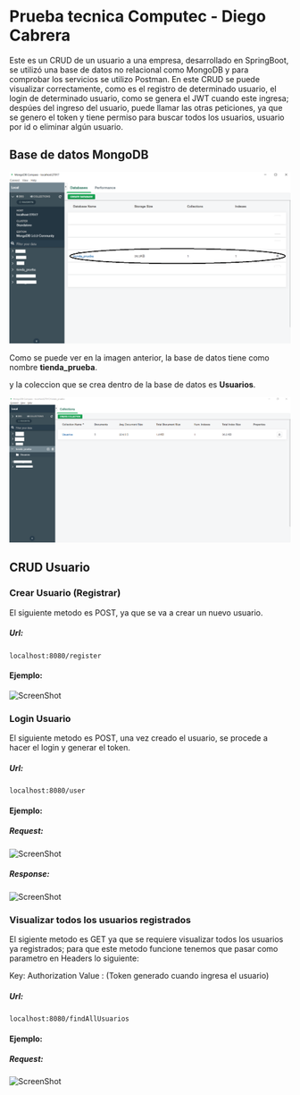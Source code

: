 # Prueba tecnica Computec - Diego Cabrera

Este es un CRUD de un usuario a una empresa, desarrollado en SpringBoot, se utilizó una base de datos no relacional como MongoDB y para comprobar los servicios se utilizo Postman.
En este CRUD se puede visualizar correctamente, como es el registro de determinado usuario, el login de determinado usuario, como se genera el JWT cuando este ingresa; despúes
del ingreso del usuario, puede llamar las otras peticiones, ya que se genero el token y tiene permiso para buscar todos los usuarios, usuario por id o eliminar algún usuario.

## Base de datos MongoDB

![ScreenShot](/images_README/DB.png)

Como se puede ver en la imagen anterior, la base de datos tiene como nombre **tienda_prueba**.

y la coleccion que se crea dentro de la base de datos es **Usuarios**.

![ScreenShot](/images_README/Collection.png)

## CRUD Usuario
### Crear Usuario (Registrar)

El siguiente metodo es POST, ya que se va a crear un nuevo usuario.

 ##### Url:

```
localhost:8080/register
```
 #### Ejemplo:
 
 ![ScreenShot](https://github.com/diego1193/prueba_tecnica/blob/main/images_README/register_request.JPG)
 
 ### Login Usuario
 
 El siguiente metodo es POST, una vez creado el usuario, se procede a hacer el login y generar el token.
 
 ##### Url:
 
 ```
localhost:8080/user
```

#### Ejemplo:
##### Request:

![ScreenShot](https://github.com/diego1193/prueba_tecnica/blob/main/images_README/login_request.JPG)

##### Response:

![ScreenShot](https://github.com/diego1193/prueba_tecnica/blob/main/images_README/login_response.JPG)

### Visualizar todos los usuarios registrados

El sigiente metodo es GET ya que se requiere visualizar todos los usuarios ya registrados; para que este metodo funcione tenemos que pasar como parametro en Headers lo siguiente:
 
Key: Authorization
Value : (Token generado cuando ingresa el usuario)

 ##### Url:
 
```
localhost:8080/findAllUsuarios
```
#### Ejemplo:
##### Request:

![ScreenShot](https://github.com/diego1193/prueba_tecnica/blob/main/images_README/find_all_user_request.JPG)


